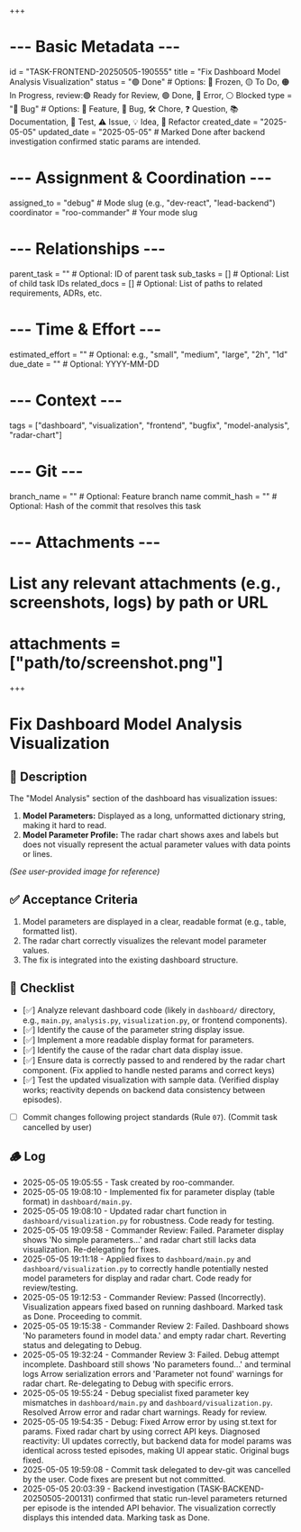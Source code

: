 +++
# --- Basic Metadata ---
id = "TASK-FRONTEND-20250505-190555"
title = "Fix Dashboard Model Analysis Visualization"
status = "🟢 Done" # Options: 🧊 Frozen, 🟡 To Do, 🟠 In Progress,  review:🟣 Ready for Review, 🟢 Done, 🔴 Error, ⚪ Blocked
type = "🐞 Bug" # Options: 🌟 Feature, 🐞 Bug, 🛠️ Chore, ❓ Question, 📚 Documentation, 🧪 Test, ⚠️ Issue, 💡 Idea, 🧹 Refactor
created_date = "2025-05-05"
updated_date = "2025-05-05" # Marked Done after backend investigation confirmed static params are intended.
# --- Assignment & Coordination ---
assigned_to = "debug" # Mode slug (e.g., "dev-react", "lead-backend")
coordinator = "roo-commander" # Your mode slug
# --- Relationships ---
parent_task = "" # Optional: ID of parent task
sub_tasks = [] # Optional: List of child task IDs
related_docs = [] # Optional: List of paths to related requirements, ADRs, etc.
# --- Time & Effort ---
estimated_effort = "" # Optional: e.g., "small", "medium", "large", "2h", "1d"
due_date = "" # Optional: YYYY-MM-DD
# --- Context ---
tags = ["dashboard", "visualization", "frontend", "bugfix", "model-analysis", "radar-chart"]
# --- Git ---
branch_name = "" # Optional: Feature branch name
commit_hash = "" # Optional: Hash of the commit that resolves this task
# --- Attachments ---
# List any relevant attachments (e.g., screenshots, logs) by path or URL
# attachments = ["path/to/screenshot.png"]
+++

# Fix Dashboard Model Analysis Visualization

## 📝 Description

The "Model Analysis" section of the dashboard has visualization issues:
1.  **Model Parameters:** Displayed as a long, unformatted dictionary string, making it hard to read.
2.  **Model Parameter Profile:** The radar chart shows axes and labels but does not visually represent the actual parameter values with data points or lines.

*(See user-provided image for reference)*

## ✅ Acceptance Criteria

1.  Model parameters are displayed in a clear, readable format (e.g., table, formatted list).
2.  The radar chart correctly visualizes the relevant model parameter values.
3.  The fix is integrated into the existing dashboard structure.

## 🚶 Checklist

- [✅] Analyze relevant dashboard code (likely in `dashboard/` directory, e.g., `main.py`, `analysis.py`, `visualization.py`, or frontend components).
- [✅] Identify the cause of the parameter string display issue.
- [✅] Implement a more readable display format for parameters.
- [✅] Identify the cause of the radar chart data display issue.
- [✅] Ensure data is correctly passed to and rendered by the radar chart component. (Fix applied to handle nested params and correct keys)
- [✅] Test the updated visualization with sample data. (Verified display works; reactivity depends on backend data consistency between episodes).
- [ ] Commit changes following project standards (Rule `07`). (Commit task cancelled by user)

## 🪵 Log

*   2025-05-05 19:05:55 - Task created by roo-commander.
*   2025-05-05 19:08:10 - Implemented fix for parameter display (table format) in `dashboard/main.py`.
*   2025-05-05 19:08:10 - Updated radar chart function in `dashboard/visualization.py` for robustness. Code ready for testing.
*   2025-05-05 19:09:58 - Commander Review: Failed. Parameter display shows 'No simple parameters...' and radar chart still lacks data visualization. Re-delegating for fixes.
*   2025-05-05 19:11:18 - Applied fixes to `dashboard/main.py` and `dashboard/visualization.py` to correctly handle potentially nested model parameters for display and radar chart. Code ready for review/testing.
*   2025-05-05 19:12:53 - Commander Review: Passed (Incorrectly). Visualization appears fixed based on running dashboard. Marked task as Done. Proceeding to commit.
*   2025-05-05 19:15:38 - Commander Review 2: Failed. Dashboard shows 'No parameters found in model data.' and empty radar chart. Reverting status and delegating to Debug.
*   2025-05-05 19:32:24 - Commander Review 3: Failed. Debug attempt incomplete. Dashboard still shows 'No parameters found...' and terminal logs Arrow serialization errors and 'Parameter not found' warnings for radar chart. Re-delegating to Debug with specific errors.
*   2025-05-05 19:55:24 - Debug specialist fixed parameter key mismatches in `dashboard/main.py` and `dashboard/visualization.py`. Resolved Arrow error and radar chart warnings. Ready for review.
*   2025-05-05 19:54:35 - Debug: Fixed Arrow error by using st.text for params. Fixed radar chart by using correct API keys. Diagnosed reactivity: UI updates correctly, but backend data for model params was identical across tested episodes, making UI appear static. Original bugs fixed.
*   2025-05-05 19:59:08 - Commit task delegated to dev-git was cancelled by the user. Code fixes are present but not committed.
*   2025-05-05 20:03:39 - Backend investigation (TASK-BACKEND-20250505-200131) confirmed that static run-level parameters returned per episode is the intended API behavior. The visualization correctly displays this intended data. Marking task as Done.
